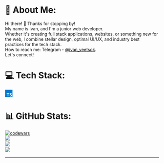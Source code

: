 # 💫 About Me:
Hi there! 👋 Thanks for stopping by!<br>My name is Ivan, and  I'm a junior web developer.<br>Whether it's creating full stack applications, websites, or something new for the web, I combine stellar design, optimal UI/UX, and industry best practices for the tech stack.<br>How to reach me: Telegram - [@ivan_veetsok](https://t.me/ivan_veetsok).<br>Let's connect!


# 💻 Tech Stack:

  <a href="https://www.typescriptlang.org/" title="Typescript"><img src="./icons/typescript-icon.svg" alt="Typescript" width="24px" height="24px"></a>

# 📊 GitHub Stats:
[![codewars](https://www.codewars.com/users/veetsok/badges/large)](https://www.codewars.com/users/veetsok)</br>
![](https://github-readme-stats.vercel.app/api?username=veetsok&theme=dark&hide_border=false&include_all_commits=true&count_private=true)<br/>
![](https://github-readme-streak-stats.herokuapp.com/?user=veetsok&theme=dark&hide_border=false)<br/>
![](https://github-readme-stats.vercel.app/api/top-langs/?username=veetsok&theme=dark&hide_border=false&include_all_commits=true&count_private=true&layout=compact)<br/>



---
